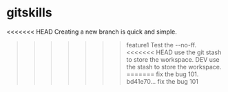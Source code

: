 # gitskills
<<<<<<< HEAD
Creating a new branch is quick and simple.
>>>>>>> feature1
Test the --no-ff.
<<<<<<< HEAD
use the git stash to store the workspace.
DEV use the stash to store the workspace.
=======
fix the bug 101.
>>>>>>> bd41e70... fix the bug 101
